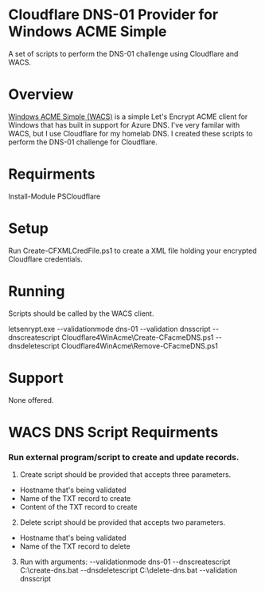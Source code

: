 # Cloudflare DNS-01 Provider for Windows ACME Simple
A set of scripts to perform the DNS-01 challenge using Cloudflare and WACS.

# Overview
[Windows ACME Simple (WACS)](https://github.com/PKISharp/win-acme) is a simple Let's Encrypt ACME client for Windows that has built in support for Azure DNS. I've very familar with WACS, but I use Cloudflare for my homelab DNS. I created these scripts to perform the DNS-01 challenge for Cloudflare.

# Requirments
Install-Module PSCloudflare

# Setup
Run Create-CFXMLCredFile.ps1 to create a XML file holding your encrypted Cloudflare credentials. 

# Running
Scripts should be called by the WACS client. 

letsenrypt.exe --validationmode dns-01 --validation dnsscript --dnscreatescript Cloudflare4WinAcme\Create-CFacmeDNS.ps1 --dnsdeletescript Cloudflare4WinAcme\Remove-CFacmeDNS.ps1

# Support
None offered. 

# WACS DNS Script Requirments
### Run external program/script to create and update records.
1. Create script should be provided that accepts three parameters.
  * Hostname that's being validated
  * Name of the TXT record to create
  * Content of the TXT record to create
2. Delete script should be provided that accepts two parameters.
  * Hostname that's being validated
  * Name of the TXT record to delete
3. Run with arguments: --validationmode dns-01 --dnscreatescript C:\create-dns.bat --dnsdeletescript C:\delete-dns.bat --validation dnsscript

